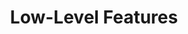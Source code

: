 ---
types: "word"

title: "Low-Level Features"

categories: ['']

tags: ['Low', 'Level', 'Features']

arabic: 'الصورة الخام للبيانات'

arexps: []

enwords: ['Low-Level Features']

enexps: []

arlexicons: 'ص'

enlexicons: 'L'

authors: ['Ruqayya Roshdy']

translators: ['']

citations: 'تطبيقات الذكاء الاصطناعي في خدمة اللغة العربية'

sources: 'مركز الملك عبدالله بن عبدالعزيز الدولي لخدمة اللغة العربية'

word: "true"

slug: ""
---